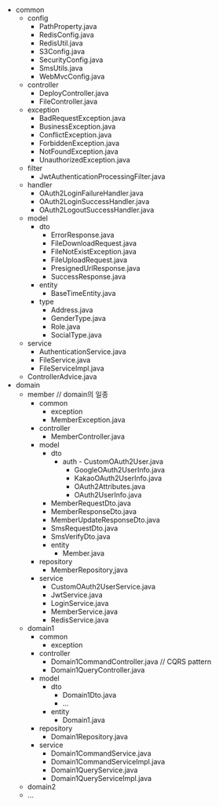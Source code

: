 - common
	- config
		- PathProperty.java
		- RedisConfig.java
		- RedisUtil.java
		- S3Config.java
		- SecurityConfig.java
		- SmsUtils.java
		- WebMvcConfig.java
	- controller
		- DeployController.java
		- FileController.java
	- exception
		- BadRequestException.java
		- BusinessException.java
		- ConflictException.java
		- ForbiddenException.java
		- NotFoundException.java
		- UnauthorizedException.java
	- filter
		- JwtAuthenticationProcessingFilter.java
	- handler
		- OAuth2LoginFailureHandler.java
		- OAuth2LoginSuccessHandler.java
		- OAuth2LogoutSuccessHandler.java
	- model
		- dto
			- ErrorResponse.java
			- FileDownloadRequest.java
			- FileNotExistException.java
			- FileUploadRequest.java
			- PresignedUrlResponse.java
			- SuccessResponse.java
		- entity
			- BaseTimeEntity.java
		- type
			- Address.java
			- GenderType.java
			- Role.java
			- SocialType.java
	- service
		- AuthenticationService.java
		- FileService.java
		- FileServiceImpl.java
	- ControllerAdvice.java
- domain
	- member // domain의 일종
		- common
			- exception
			- MemberException.java
		- controller
			- MemberController.java
		- model
			- dto
				- auth
     					- CustomOAuth2User.java
					- GoogleOAuth2UserInfo.java
					- KakaoOAuth2UserInfo.java
					- OAuth2Attributes.java
					- OAuth2UserInfo.java
			- MemberRequestDto.java
			- MemberResponseDto.java
			- MemberUpdateResponseDto.java
			- SmsRequestDto.java
			- SmsVerifyDto.java
			- entity
				- Member.java
		- repository
			- MemberRepository,java
		- service
			- CustomOAuth2UserService.java
			- JwtService.java
			- LoginService.java
			- MemberService.java
			- RedisService.java
	- domain1
		- common
			- exception
		- controller
			- Domain1CommandController.java // CQRS pattern
			- Domain1QueryController.java
		- model
			- dto
				- Domain1Dto.java
				- ...
			- entity
				- Domain1.java
		- repository
			- Domain1Repository.java
		- service
			- Domain1CommandService.java
			- Domain1CommandServiceImpl.java
			- Domain1QueryService.java
			- Domain1QueryServiceImpl.java
	- domain2
	- ...
